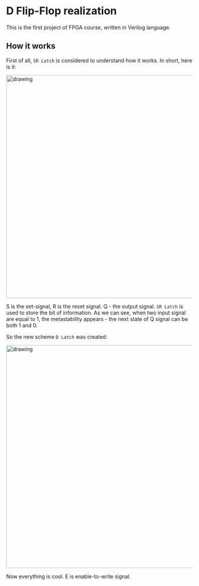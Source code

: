 # D Flip-Flop realization

This is the first project of FPGA course, written in Verilog language.

## How it works

First of all, `SR Latch` is considered to understand how it works.
In short, here is it:

<img src="https://steamuserimages-a.akamaihd.net/ugc/263836971403353556/F6AAAC5B777F2732937EB1D7FF96BCBA571C8486/" alt="drawing" width="600"/>

S is the set-signal, R is the reset signal. Q - the output signal. `SR Latch` is used to store the bit of information. As we can see, when two input signal are equal to 1, the metastability appears - the next state of Q signal can be both 1 and 0. 

So the new scheme `D Latch` was created: 

<img src="https://vikkimekvmaster.files.wordpress.com/2017/10/screen-shot-2017-10-31-at-8-58-38-am.png" alt="drawing" width="600"/>

Now everything is cool. E is enable-to-write signal.
